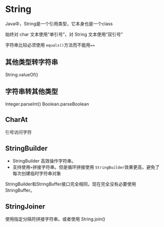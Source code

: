 # String

Java中，String是一个引用类型，它本身也是一个class

始终对 char 文本使用“单引号”，对 String 文本使用“双引号”

字符串比较必须使用 `equals()`方法而不能用`==`

## 其他类型转字符串
String.valueOf()

## 字符串转其他类型
Integer.parseInt()
Boolean.parseBoolean

## CharAt
引号访问字符


## StringBuilder
- StringBuilder 高效操作字符串。
- 支持使用`+`拼接字符串。但是循环拼接使用 `StringBuilder`效果更高，避免了每次创建临时字符串对象

StringBuilder和StringBuffer接口完全相同，现在完全没有必要使用StringBuffer。

## StringJoiner
使用指定分隔符拼接字符串。或者使用 String.join()